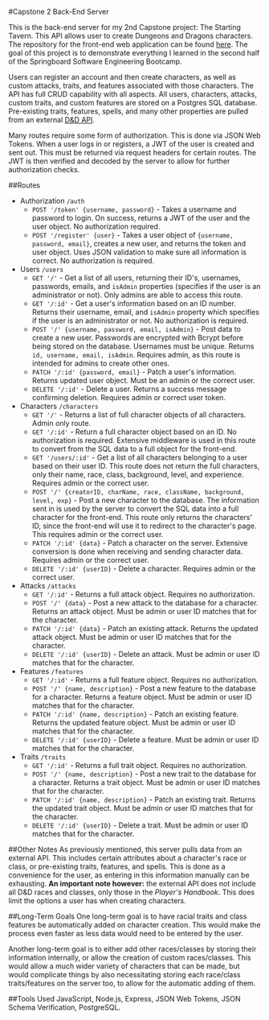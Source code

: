 #Capstone 2 Back-End Server

This is the back-end server for my 2nd Capstone project: The Starting Tavern. This API allows user to create  Dungeons and Dragons characters. The repository for the front-end web application can be found [here](https://github.com/alocke8181/capstone2-app). The goal of this project is to demonstrate everything I learned in the second half of the Springboard Software Engineering Bootcamp. 

Users can register an account and then create characters, as well as custom attacks, traits, and features associated with those characters. The API has full CRUD capability with all aspects. All users, characters, attacks, custom traits, and  custom features are stored on a Postgres SQL database. Pre-existing traits, features, spells, and many other properties are pulled from an external [D&D API](https://www.dnd5eapi.co/).

Many routes require some form of authorization. This is done via JSON Web Tokens. When a user logs in or registers, a JWT of the user is created and sent out. This must be returned via request headers for certain routes. The JWT is then verified and decoded by the server to allow for further authorization checks.

##Routes
* Authorization `/auth`
	* `POST '/token' {username, password}` - Takes a username and password to login. On success, returns a JWT of the user and the user object. No authorization required.
	* `POST '/register' {user}` - Takes a user object of `{username, password, email}`, creates a new user, and returns the token and user object. Uses JSON validation to make sure all information is correct. No authorization is required. 
* Users `/users`
	* `GET '/'` - Get a list of all users, returning their ID's, usernames, passwords, emails, and `isAdmin` properties (specifies if the user is an administrator or not). Only admins are able to access this route.
	* `GET '/:id'` - Get a user's information based on an ID number. Returns their username, email, and `isAdmin` property which specifies if the user is an administrator or not. No authorization is required.
	* `POST '/' {username, password, email, isAdmin}` - Post data to create a new user. Passwords are encrypted with Bcrypt before being stored on the database. Usernames must be unique. Returns `id, username, email, isAdmin`. Requires admin, as this route is intended for admins to create other ones.
	* `PATCH '/:id' {password, email}` - Patch a user's information. Returns updated user object. Must be an admin or the correct user.
	* `DELETE '/:id'` - Delete a user. Returns a success message confirming deletion. Requires admin or correct user token.
* Characters `/characters`
	* `GET '/'` - Returns a list of full character objects of all characters. Admin only route.
	* `GET '/:id'` - Return a full character object based on an ID. No authorization is required. Extensive middleware is used in this route to convert from the SQL data to a full object for the front-end.
	* `GET '/users/:id'` - Get a list of all characters belonging to a user based on their user ID. This route does not return the full characters, only their name, race, class, background, level, and experience. Requires admin or the correct user.
	* `POST '/' {creatorID, charName, race, className, background, level, exp}` - Post a new character to the database. The information sent in is used by the server to convert the SQL data into a full character for the front-end. This route only returns the characters' ID, since the front-end will use it to redirect to the character's page. This requires admin or the correct user.
	* `PATCH '/:id' {data}` - Patch a character on the server. Extensive conversion is done when receiving and sending character data. Requires admin or the correct user.
	* `DELETE '/:id' {userID}` - Delete a character. Requires admin or the correct user.
* Attacks `/attacks`
	* `GET '/:id'` - Returns a full attack object. Requires no authorization.
	* `POST '/' {data}` - Post a new attack to the database for a character. Returns an attack object. Must be admin or user ID matches that for the character.
	* `PATCH '/:id' {data}` - Patch an existing attack. Returns the updated attack object. Must be admin or user ID matches that for the character.
	* `DELETE '/:id' {userID}` - Delete an attack. Must be admin or user ID matches that for the character.
* Features `/features`
	* `GET '/:id'` - Returns a full feature object. Requires no authorization.
	* `POST '/' {name, description}` - Post a new feature to the database for a character. Returns a feature object. Must be admin or user ID matches that for the character.
	* `PATCH '/:id' {name, description}` - Patch an existing feature. Returns the updated feature object. Must be admin or user ID matches that for the character.
	* `DELETE '/:id' {userID}` - Delete a feature. Must be admin or user ID matches that for the character.
* Traits `/traits`
	* `GET '/:id'` - Returns a full trait object. Requires no authorization.
	* `POST '/' {name, description}` - Post a new trait to the database for a character. Returns a trait object. Must be admin or user ID matches that for the character.
	* `PATCH '/:id' {name, description}` - Patch an existing trait. Returns the updated trait object. Must be admin or user ID matches that for the character.
	* `DELETE '/:id' {userID}` - Delete a trait. Must be admin or user ID matches that for the character.

##Other Notes
As previously mentioned, this server pulls data from an external API. This includes certain attributes about a character's race or class, or pre-existing traits, features, and spells. This is done as a convenience for the user, as entering in this information manually can be exhausting. **An important note however:** the external API does not include all D&D races and classes, only those in the *Player's Handbook*. This does limit the options a user has when creating characters. 

##Long-Term Goals
One long-term goal is to have racial traits and class features be automatically added on character creation. This would make the process even faster as less data would need to be entered by the user.

Another long-term goal is to either add other races/classes by storing their information internally, or allow the creation of custom races/classes. This would allow a much wider variety of characters that can be made, but would complicate things by also necessitating storing each race/class traits/features on the server too, to allow for the automatic adding of them.

##Tools Used
JavaScript, Node.js, Express, JSON Web Tokens, JSON Schema Verification, PostgreSQL.